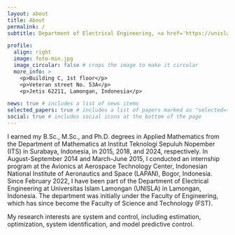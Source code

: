 ```yaml
---
layout: about
title: About
permalink: /
subtitle: Department of Electrical Engineering, <a href='https://unisla.ac.id/'>Universitas Islam Lamongan</a>.

profile:
  align: right
  image: foto-min.jpg
  image_circular: false # crops the image to make it circular
  more_info: >
    <p>Building C, 1st floor</p>
    <p>Veteran street No. 53A</p>
    <p>Jetis 62211, Lamongan, Indonesia</p>

news: true # includes a list of news items
selected_papers: true # includes a list of papers marked as "selected={true}"
social: true # includes social icons at the bottom of the page
---
```


I earned my B.Sc., M.Sc., and Ph.D. degrees in Applied Mathematics from the Department of Mathematics at Institut Teknologi Sepuluh Nopember (ITS) in Surabaya, Indonesia, in 2015, 2018, and 2024, respectively. In August-September 2014 and March-June 2015, I conducted an internship program at the Avionics at Aerospace Technology Center, Indonesian National Institute of Aeronautics and Space (LAPAN), Bogor, Indonesia. Since February 2022, I have been part of the Department of Electrical Engineering at Universitas Islam Lamongan (UNISLA) in Lamongan, Indonesia. The department was initially under the Faculty of Engineering, which has since become the Faculty of Science and Technology (FST).

My research interests are system and control, including estimation, optimization, system identification, and model predictive control.
